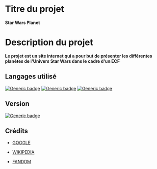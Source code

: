 # Titre du projet
**Star Wars Planet**
# Description du projet
**Le projet est un site internet qui a pour but de présenter les différentes planètes de l'Univers Star Wars dans le cadre d'un ECF**
## Langages utilisé
[![Generic badge](https://img.shields.io/badge/LANGAGE-HTML%205-orange.svg)]([https://shields.io/](https://developer.mozilla.org/fr/docs/Web/HTML))
[![Generic badge](https://img.shields.io/badge/LANGAGE-CSS-blue.svg)]([https://shields.io/](https://developer.mozilla.org/fr/docs/Web/CSS))
[![Generic badge](https://img.shields.io/badge/LANGAGE-BOOTSTRAP-purple.svg)]([https://shields.io/](https://getbootstrap.com/))

## Version
[![Generic badge](https://img.shields.io/badge/VERSION-1.0.0-red.svg)](https://shields.io/)

## Crédits
- [GOOGLE](https://www.google.com/) 
* [WIKIPEDIA](https://fr.wikipedia.org/) 
+ [FANDOM](https://starwars.fandom.com/fr/wiki/Accueil) 

